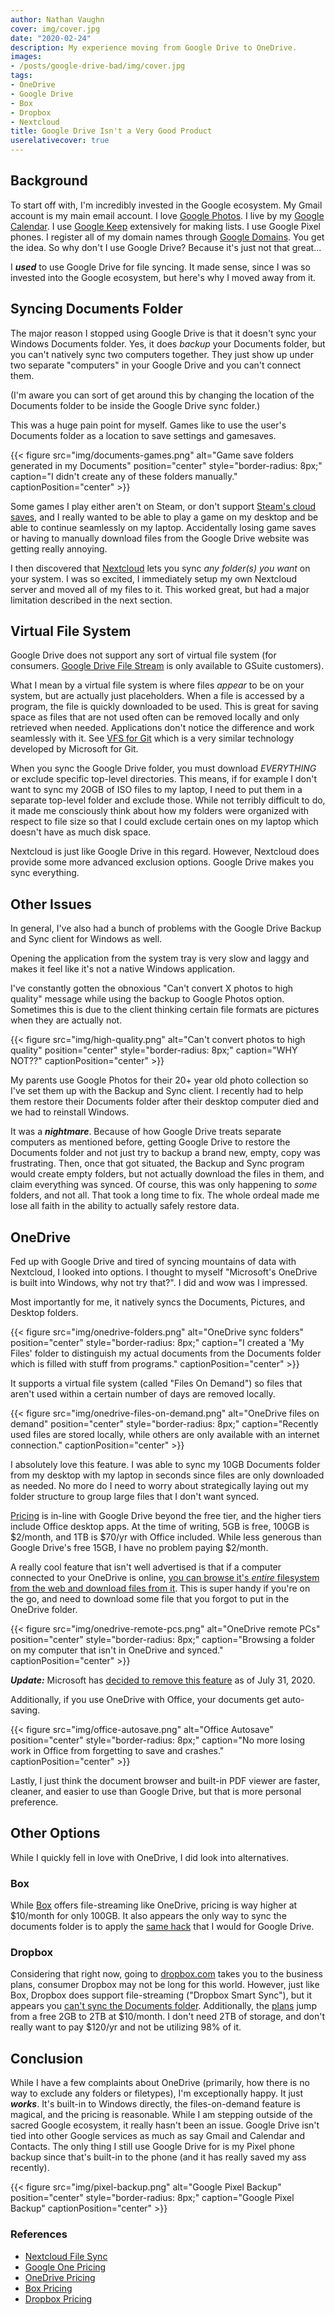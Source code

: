 ```yaml
---
author: Nathan Vaughn
cover: img/cover.jpg
date: "2020-02-24"
description: My experience moving from Google Drive to OneDrive.
images:
- /posts/google-drive-bad/img/cover.jpg
tags:
- OneDrive
- Google Drive
- Box
- Dropbox
- Nextcloud
title: Google Drive Isn't a Very Good Product
userelativecover: true
---
```


## Background

To start off with, I'm incredibly invested in the Google ecosystem. My Gmail account
is my main email account. I love [Google Photos](https://photos.google.com/).
I live by my [Google Calendar](https://calendar.google.com/calendar/).
I use [Google Keep](https://keep.google.com/) extensively for making lists.
I use Google Pixel phones. I register all of my domain names
through [Google Domains](https://domains.google.com/m/registrar/).
You get the idea. So why don't I use Google Drive? Because it's just not that great...

I ***used*** to use Google Drive for file syncing.
It made sense, since I was so invested into the
Google ecosystem, but here's why I moved away from it.

## Syncing Documents Folder

The major reason I stopped using Google Drive is that it doesn't sync your Windows
Documents folder. Yes, it does *backup* your Documents folder, but you can't natively
sync two computers together. They just show up under two separate "computers"
in your Google Drive and you can't connect them.

(I'm aware you can sort of get around this by changing the location of the Documents
folder to be inside the Google Drive sync folder.)

This was a huge pain point for myself. Games like to use the user's Documents folder
as a location to save settings and gamesaves.

{{< figure src="img/documents-games.png" alt="Game save folders generated in my Documents" position="center" style="border-radius: 8px;" caption="I didn't create any of these folders manually." captionPosition="center" >}}

Some games I play either aren't on Steam, or don't support 
[Steam's cloud saves](https://support.steampowered.com/kb_article.php?ref=6736-QEIG-8941), 
and I really wanted to be able to play a game on
my desktop and be able to continue seamlessly on my laptop.
Accidentally losing game saves or having to manually download
files from the Google Drive website was getting really annoying.

I then discovered that [Nextcloud](https://nextcloud.com/) lets you sync 
*any folder(s) you want* on your system.
I was so excited, I immediately setup my own Nextcloud
server and moved all of my files to it. This worked great, but had a major limitation
described in the next section.

## Virtual File System

Google Drive does not support any sort of virtual file system (for consumers.
[Google Drive File Stream](https://support.google.com/a/answer/7491144?hl=en)
is only available to GSuite customers).

What I mean by a virtual file system is where files *appear* to be on your system,
but are actually just placeholders. When a file is accessed by a program, the file
is quickly downloaded to be used. This is great for saving space as files that
are not used often can be removed locally and only retrieved when needed.
Applications don't notice the difference and work seamlessly with it. See
[VFS for Git](https://github.com/microsoft/VFSForGit) which is a very similar
technology developed by Microsoft for Git.

When you sync the Google Drive folder,
you must download *EVERYTHING* or exclude specific top-level directories. 
This means, if for example I don't want
to sync my 20GB of ISO files to my laptop, I need to put them in a separate
top-level folder and exclude those. While not terribly difficult to do, it made me
consciously think about how my folders were organized with respect to file size so
that I could exclude certain ones on my laptop which doesn't have as much
disk space.

Nextcloud is just like Google Drive in this regard. However, Nextcloud does
provide some more advanced exclusion options. Google Drive makes you sync everything.

## Other Issues

In general, I've also had a bunch of problems with the Google Drive Backup and Sync
client for Windows as well.

Opening the application from the system tray is very slow
and laggy and makes it feel like it's not a native Windows application.

I've constantly gotten the obnoxious "Can't convert X photos to high quality" message 
while using the backup to Google Photos option.
Sometimes this is due to the client thinking certain
file formats are pictures when they are actually not.

{{< figure src="img/high-quality.png" alt="Can't convert photos to high quality" position="center" style="border-radius: 8px;" caption="WHY NOT??" captionPosition="center" >}}

My parents use Google Photos for their 20+ year old photo collection
so I've set them up with the Backup and Sync client.
I recently had to help them restore their Documents folder after their desktop
computer died and we had to reinstall Windows.

It was a ***nightmare***. Because of how Google Drive
treats separate computers as mentioned before, getting Google Drive to restore the
Documents folder and not just try to backup a brand new, empty, copy was frustrating.
Then, once that got situated, the Backup and Sync program would create empty folders,
but not actually download the files in them, and claim everything was synced. Of course,
this was only happening to *some* folders, and not all.
That took a long time to fix. 
The whole ordeal made me lose all faith in the ability to actually safely
restore data.

## OneDrive

Fed up with Google Drive and tired of syncing mountains of data with Nextcloud,
I looked into options. I thought to myself "Microsoft's OneDrive is built into Windows,
why not try that?". I did and wow was I impressed.

Most importantly for me, it natively syncs the Documents, Pictures, and Desktop folders.

{{< figure src="img/onedrive-folders.png" alt="OneDrive sync folders" position="center" style="border-radius: 8px;" caption="I created a 'My Files' folder to distinguish my actual documents from the Documents folder which is filled with stuff from programs." captionPosition="center" >}}

It supports a virtual file system (called "Files On Demand")
so files that aren't used within a certain number of days are removed locally.

{{< figure src="img/onedrive-files-on-demand.png" alt="OneDrive files on demand" position="center" style="border-radius: 8px;" caption="Recently used files are stored locally, while others are only available with an internet connection." captionPosition="center" >}}

I absolutely love this feature. I was able to sync my 10GB Documents folder from
my desktop with my laptop in seconds since files are only downloaded as needed.
No more do I need to worry about strategically laying out my folder
structure to group large files that I don't want synced.

[Pricing](https://products.office.com/en-us/onedrive/compare-onedrive-plans) 
is in-line with Google Drive beyond the free tier, 
and the higher tiers include Office desktop apps. 
At the time of writing, 5GB is free, 100GB is $2/month,
and 1TB is $70/yr with Office included. While less generous than
Google Drive's free 15GB, I have no problem paying $2/month.

A really cool feature that isn't well advertised is that if a computer
connected to your OneDrive is online, [you can browse it's *entire* filesystem 
from the web and download files from it](https://support.office.com/en-us/article/use-onedrive-to-fetch-files-on-a-pc-70761550-519c-4d45-b780-5a613b2f8822?ui=en-US&rs=en-US&ad=US).
This is super handy if you're on the go, 
and need to download some file that you forgot to put in the OneDrive folder.

{{< figure src="img/onedrive-remote-pcs.png" alt="OneDrive remote PCs" position="center" style="border-radius: 8px;" caption="Browsing a folder on my computer that isn't in OneDrive and synced." captionPosition="center" >}}

***Update:*** Microsoft has [decided to remove this feature](https://www.ghacks.net/2020/07/14/microsoft-retires-onedrives-fetch-files-feature/)
as of July 31, 2020.

Additionally, if you use OneDrive with Office, your documents get auto-saving.

{{< figure src="img/office-autosave.png" alt="Office Autosave" position="center" style="border-radius: 8px;" caption="No more losing work in Office from forgetting to save and crashes." captionPosition="center" >}}

Lastly, I just think the document browser and built-in PDF viewer are faster, cleaner,
and easier to use than Google Drive, but that is more personal preference.

## Other Options

While I quickly fell in love with OneDrive, I did look into alternatives.

### Box

While [Box](https://www.box.com/personal) offers file-streaming like OneDrive,
pricing is way higher at $10/month for only 100GB. It also appears the only way
to sync the documents folder is to apply the 
[same hack](https://community.box.com/t5/Using-Box-Sync/Setting-Box-Sync-as-a-Default-Save-Location-in-Windows/ta-p/6846)
that I would for Google Drive.

### Dropbox

Considering that right now, going to 
[dropbox.com](https://www.dropbox.com/) takes you to the business plans, 
consumer Dropbox may not be long for this world. However, just like Box, 
Dropbox does support file-streaming ("Dropbox Smart Sync"), but it appears you 
[can't sync the Documents folder](https://www.dropboxforum.com/t5/Files-folders/Win10-Documents-folder/m-p/259729/highlight/true#M33894).
Additionally, the [plans](https://www.dropbox.com/individual/plans-comparison)
jump from a free 2GB to 2TB at $10/month. I don't need 2TB of storage, and don't really
want to pay $120/yr and not be utilizing 98% of it.

## Conclusion

While I have a few complaints about OneDrive (primarily, how there is no way to exclude
any folders or filetypes), I'm exceptionally happy. It just ***works***. It's built-in
to Windows directly, the files-on-demand feature is magical, and the 
pricing is reasonable. While I am stepping outside of the sacred Google ecosystem,
it really hasn't been an issue. Google Drive isn't tied into other Google services
as much as say Gmail and Calendar and Contacts. The only thing I
still use Google Drive for is my Pixel phone backup
since that's built-in to the phone (and it has really saved my ass recently).

{{< figure src="img/pixel-backup.png" alt="Google Pixel Backup" position="center" style="border-radius: 8px;" caption="Google Pixel Backup" captionPosition="center" >}}

### References

- [Nextcloud File Sync](https://docs.nextcloud.com/desktop/2.3/navigating.html#configuring-nextcloud-account-settings)
- [Google One Pricing](https://one.google.com/about)
- [OneDrive Pricing](https://products.office.com/en-us/onedrive/compare-onedrive-plans)
- [Box Pricing](https://www.box.com/pricing/individual)
- [Dropbox Pricing](https://www.dropbox.com/individual/plans-comparison)
